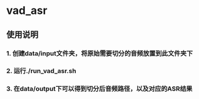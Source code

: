 # vad_asr

## 使用说明

### 1. 创建data/input文件夹，将原始需要切分的音频放置到此文件夹下

### 2. 运行./run_vad_asr.sh

### 3. 在data/output下可以得到切分后音频路径，以及对应的ASR结果
